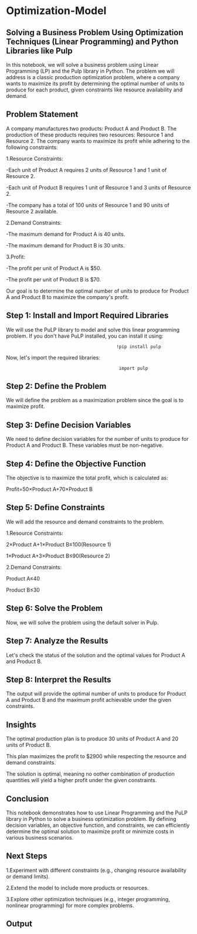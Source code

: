 # Optimization-Model
## Solving a Business Problem Using Optimization Techniques (Linear Programming) and Python Libraries like Pulp
In this notebook, we will solve a business problem using Linear Programming (LP) and the Pulp library in Python. The problem we will address is a classic production optimization problem, where a company wants to maximize its profit by determining the optimal number of units to produce for each product, given constraints like resource availability and demand.

## Problem Statement
A company manufactures two products: Product A and Product B. The production of these products requires two resources: Resource 1 and Resource 2. The company wants to maximize its profit while adhering to the following constraints:

1.Resource Constraints:

-Each unit of Product A requires 2 units of Resource 1 and 1 unit of Resource 2.

-Each unit of Product B requires 1 unit of Resource 1 and 3 units of Resource 2.

-The company has a total of 100 units of Resource 1 and 90 units of Resource 2 available.

2.Demand Constraints:

-The maximum demand for Product A is 40 units.

-The maximum demand for Product B is 30 units.

3.Profit:

-The profit per unit of Product A is $50.

-The profit per unit of Product B is $70.

Our goal is to determine the optimal number of units to produce for Product A and Product B to maximize the company's profit.


## Step 1: Install and Import Required Libraries
We will use the PuLP library to model and solve this linear programming problem. If you don't have PuLP installed, you can install it using:

                                              !pip install pulp


Now, let's import the required libraries:

                                               import pulp


## Step 2: Define the Problem
We will define the problem as a maximization problem since the goal is to maximize profit.


## Step 3: Define Decision Variables
We need to define decision variables for the number of units to produce for Product A and Product B. These variables must be non-negative.


## Step 4: Define the Objective Function
The objective is to maximize the total profit, which is calculated as:

Profit=50×Product A+70×Product B


## Step 5: Define Constraints
We will add the resource and demand constraints to the problem.

1.Resource Constraints:

  2×Product A+1×Product B≤100(Resource 1)

  1×Product A+3×Product B≤90(Resource 2)

2.Demand Constraints:

   Product A≤40

   Product B≤30


## Step 6: Solve the Problem
Now, we will solve the problem using the default solver in Pulp.


## Step 7: Analyze the Results
Let's check the status of the solution and the optimal values for Product A and Product B.


## Step 8: Interpret the Results
The output will provide the optimal number of units to produce for Product A and Product B and the maximum profit achievable under the given constraints.



## Insights
The optimal production plan is to produce 30 units of Product A and 20 units of Product B.

This plan maximizes the profit to $2900 while respecting the resource and demand constraints.

The solution is optimal, meaning no oother combination of production quantities will yield a higher profit under the given constraints.


## Conclusion
This notebook demonstrates how to use Linear Programming and the PuLP library in Python to solve a business optimization problem. By defining decision variables, an objective function, and constraints, we can efficiently determine the optimal solution to maximize profit or minimize costs in various business scenarios.


## Next Steps
1.Experiment with different constraints (e.g., changing resource availability or demand limits).

2.Extend the model to include more products or resources.

3.Explore other optimization techniques (e.g., integer programming, nonlinear programming) for more complex problems.


## Output  

